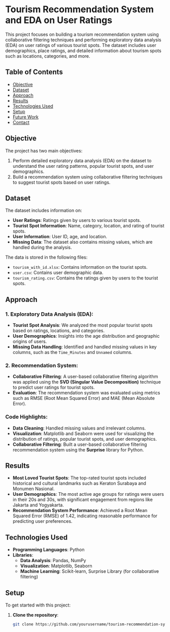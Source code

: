 # Tourism Recommendation System and EDA on User Ratings

This project focuses on building a tourism recommendation system using collaborative filtering techniques and performing exploratory data analysis (EDA) on user ratings of various tourist spots. The dataset includes user demographics, place ratings, and detailed information about tourism spots such as locations, categories, and more.

## Table of Contents

- [Objective](#objective)
- [Dataset](#dataset)
- [Approach](#approach)
- [Results](#results)
- [Technologies Used](#technologies-used)
- [Setup](#setup)
- [Future Work](#future-work)
- [Contact](#contact)

## Objective

The project has two main objectives:
1. Perform detailed exploratory data analysis (EDA) on the dataset to understand the user rating patterns, popular tourist spots, and user demographics.
2. Build a recommendation system using collaborative filtering techniques to suggest tourist spots based on user ratings.

## Dataset

The dataset includes information on:
- **User Ratings**: Ratings given by users to various tourist spots.
- **Tourist Spot Information**: Name, category, location, and rating of tourist spots.
- **User Information**: User ID, age, and location.
- **Missing Data**: The dataset also contains missing values, which are handled during the analysis.

The data is stored in the following files:
- `tourism_with_id.xlsx`: Contains information on the tourist spots.
- `user.csv`: Contains user demographic data.
- `tourism_rating.csv`: Contains the ratings given by users to the tourist spots.

## Approach

### 1. Exploratory Data Analysis (EDA):
- **Tourist Spot Analysis**: We analyzed the most popular tourist spots based on ratings, locations, and categories.
- **User Demographics**: Insights into the age distribution and geographic origins of users.
- **Missing Data Handling**: Identified and handled missing values in key columns, such as the `Time_Minutes` and `Unnamed` columns.

### 2. Recommendation System:
- **Collaborative Filtering**: A user-based collaborative filtering algorithm was applied using the **SVD (Singular Value Decomposition)** technique to predict user ratings for tourist spots.
- **Evaluation**: The recommendation system was evaluated using metrics such as RMSE (Root Mean Squared Error) and MAE (Mean Absolute Error).

### Code Highlights:
- **Data Cleaning**: Handled missing values and irrelevant columns.
- **Visualization**: Matplotlib and Seaborn were used for visualizing the distribution of ratings, popular tourist spots, and user demographics.
- **Collaborative Filtering**: Built a user-based collaborative filtering recommendation system using the **Surprise** library for Python.

## Results

- **Most Loved Tourist Spots**: The top-rated tourist spots included historical and cultural landmarks such as Keraton Surabaya and Monumen Nasional.
- **User Demographics**: The most active age groups for ratings were users in their 20s and 30s, with significant engagement from regions like Jakarta and Yogyakarta.
- **Recommendation System Performance**: Achieved a Root Mean Squared Error (RMSE) of 1.42, indicating reasonable performance for predicting user preferences.

## Technologies Used

- **Programming Languages**: Python
- **Libraries**: 
  - **Data Analysis**: Pandas, NumPy
  - **Visualization**: Matplotlib, Seaborn
  - **Machine Learning**: Scikit-learn, Surprise Library (for collaborative filtering)
  
## Setup

To get started with this project:

1. **Clone the repository**:
   ```bash
   git clone https://github.com/yourusername/tourism-recommendation-system.git
